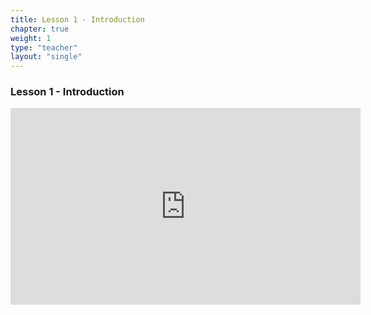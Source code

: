 ```yaml
---
title: Lesson 1 - Introduction 
chapter: true
weight: 1
type: "teacher" 
layout: "single"
---
```


### Lesson 1 - Introduction

<iframe width="560" height="315" src="https://www.youtube.com/embed/RJeWKvQD90Y" frameborder="0" allow="autoplay; encrypted-media" allowfullscreen></iframe>
